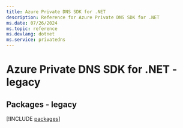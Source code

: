 ```yaml
---
title: Azure Private DNS SDK for .NET
description: Reference for Azure Private DNS SDK for .NET
ms.date: 07/26/2024
ms.topic: reference
ms.devlang: dotnet
ms.service: privatedns
---
```

# Azure Private DNS SDK for .NET - legacy
## Packages - legacy
[!INCLUDE [packages](private-dns-index.md)]